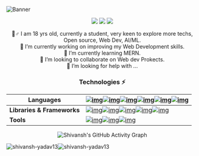 ![Banner](https://user-images.githubusercontent.com/87603425/141933741-7c8d48f4-3099-4f2e-bc52-10b49f3f42a3.png)
<div align="center">
  
  <a href="https://twitter.com/_shivansh_13"><img src="https://img.shields.io/static/v1?label=%20&message=Shivansh Yadav&color=blue&style=for-the-badge&logo=twitter&logoColor=white"></a>
  <img src="https://img.shields.io/badge/-yadavshivansh@gmail.com-c14438?style=for-the-badge&logo=Gmail&logoColor=white&link=mailto:yadavshivansh@gmail.com">
  <a href="https://www.youtube.com/channel/UC6r3Wrw3rT7roWDnYdPrbyQ"><img src="https://img.shields.io/badge/-BaconHairCode-darkred?style=for-the-badge&logo=youtube&logoColor=white&link=https://www.youtube.com/channel/UC6r3Wrw3rT7roWDnYdPrbyQ"></a>
  
  🙋‍‍♂️ I am 18 yrs old, currently a student, very keen to explore more techs, Open source, Web Dev, AI/ML.<br>
  🔭 I’m currently working on improving my Web Development skills.<br>
  🌱 I’m currently learning MERN.<br>
  👬‍ I’m looking to collaborate on Web dev Prokects.<br>
  🤔 I’m looking for help with ...<br>
<!--   💬 Ask me about ...<br>
  📫 How to reach me: ...<br>
  😄 Pronouns: ...<br>
  ⚡ Fun fact: ...<br> -->

### Technologies ⚡
  
  | Languages                  | [![img](https://img.shields.io/badge/-java-E34A86?style=for-the-badge&logo=java)](https://www.java.com/en/)[![img](https://img.shields.io/badge/-Python-yellow?style=for-the-badge&logo=Python&logoColor=white)](https://www.python.org/)[![img](https://img.shields.io/badge/-HTML5-E34F26?style=for-the-badge&logo=html5&logoColor=white)](https://html.com/)[![img](https://img.shields.io/badge/-CSS3-1572B6?style=for-the-badge&logo=css3)](https://www.w3schools.com/css/)[![img](https://img.shields.io/badge/-JavaScript-yellow?style=for-the-badge&logo=javascript&logoColor=white)](https://www.javascript.com/)[![img](https://img.shields.io/badge/-MYSQL-563D7C?style=for-the-badge&logo=mysql&color=blue&logoColor=white)](https://www.mysql.com/) |
| -------------------------- | ------------------------------------------------------------ |
| **Libraries & Frameworks** | [![img](https://img.shields.io/badge/-React-563D7C?style=for-the-badge&logo=React&color=blueviolet&logoColor=white)](https://reactjs.org/)[![img](https://img.shields.io/badge/-Bootstrap-563D7C?style=for-the-badge&logo=bootstrap&logoColor=white)](https://getbootstrap.com/)[![img](https://img.shields.io/badge/-Nodejs-563D7C?style=for-the-badge&logo=Node.js&color=brightgreen&logoColor=white)](https://nodejs.dev/)[![img](https://img.shields.io/badge/-Django-563D7C?style=for-the-badge&logo=Django&color=green&logoColor=white)](https://www.djangoproject.com/)[![img](https://img.shields.io/badge/-Firebase-563D7C?style=for-the-badge&logo=Firebase&color=orange&logoColor=white)](https://firebase.google.com/) |
| **Tools**                  | [![img](https://img.shields.io/badge/-Github_Pages-563D7C?style=for-the-badge&logo=github&color=blue&logoColor=white)](https://pages.github.com/)[![img](https://img.shields.io/badge/Heroku%20-%23430098.svg?logo=heroku&style=for-the-badge&logoColor=white)](https://www.heroku.com/)[![img](https://img.shields.io/badge/-Git-red?style=for-the-badge&logo=git&logoColor=white)](https://git-scm.com/) |
  
  
  ![Shivansh's GitHub Activity Graph](https://activity-graph.herokuapp.com/graph?username=shivansh-yadav13&theme=react-dark)
</div>

<!--   | Experiences 🙌 |
  | :---: |
  | [MLH Local Hack Day - Learn](https://localhackday.mlh.io/) |
  | [MLH Agent Hacker](https://devpost.com/software/svds?ref_content=my-projects-tab&ref_feature=my_projects) |
  | [MLH Hack-O-Lantern](https://devpost.com/software/trick-or-treat-game?ref_content=my-projects-tab&ref_feature=my_projects) |
  | [HackNITR 3.0](https://devfolio.co/hacknitr3/dashboard) | -->
    
<!--   | Languages |  Libraries & Frameworks | Tools |
  | :--- | :---: | ---: |
  | [![img](https://img.shields.io/badge/-java-E34A86?style=for-the-badge&logo=java)](https://www.java.com/en/) | [![img](https://img.shields.io/badge/-React-563D7C?style=for-the-badge&logo=React&color=blueviolet&logoColor=white)](https://reactjs.org/) | [![img](https://img.shields.io/badge/-Github_Pages-563D7C?style=for-the-badge&logo=github&color=blue&logoColor=white)](https://pages.github.com/) |
  | [![img](https://img.shields.io/badge/-Python-yellow?style=for-the-badge&logo=Python&logoColor=white)](https://www.python.org/) | [![img](https://img.shields.io/badge/-Bootstrap-563D7C?style=for-the-badge&logo=bootstrap&logoColor=white)](https://getbootstrap.com/) | [![img](https://img.shields.io/badge/Heroku%20-%23430098.svg?logo=heroku&style=for-the-badge&logoColor=white)](https://www.heroku.com/) |
  | [![img](https://img.shields.io/badge/-HTML5-E34F26?style=for-the-badge&logo=html5&logoColor=white)](https://html.com/) | [![img](https://img.shields.io/badge/-Nodejs-563D7C?style=for-the-badge&logo=Node.js&color=brightgreen&logoColor=white)](https://nodejs.dev/) | [![img](https://img.shields.io/badge/-Git-red?style=for-the-badge&logo=git&logoColor=white)](https://git-scm.com/) |
  | [![img](https://img.shields.io/badge/-CSS3-1572B6?style=for-the-badge&logo=css3)](https://www.w3schools.com/css/) | [![img](https://img.shields.io/badge/-Django-563D7C?style=for-the-badge&logo=Django&color=green&logoColor=white)](https://www.djangoproject.com/) |
  | [![img](https://img.shields.io/badge/-JavaScript-yellow?style=for-the-badge&logo=javascript&logoColor=white)](https://www.javascript.com/) | [![img](https://img.shields.io/badge/-Firebase-563D7C?style=for-the-badge&logo=Firebase&color=orange&logoColor=white)](https://firebase.google.com/) |
  | [![img](https://img.shields.io/badge/-MYSQL-563D7C?style=for-the-badge&logo=mysql&color=blue&logoColor=white)](https://www.mysql.com/) | -->
  
  </div>
  <div style="display: flex;">
  <img src="https://github-readme-stats.vercel.app/api?username=shivansh-yadav13&show_icons=true&locale=en&theme=tokyonight" alt="shivansh-yadav13" />
  <img src="https://github-readme-stats.vercel.app/api/top-langs?username=shivansh-yadav13&show_icons=true&locale=en&layout=compact&theme=tokyonight" alt="shivansh-yadav13" />
  </div>
  

</div>
